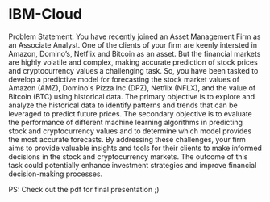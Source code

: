 # IBM-Cloud
Problem Statement:
You have recently joined an Asset Management Firm as an Associate Analyst. One of the clients of your firm are keenly intersted in Amazon, Domino’s, Netflix and Bitcoin as an asset. But the financial markets are highly volatile and complex, making accurate prediction of stock prices and cryptocurrency values a challenging task. So, you have been tasked to develop a predictive model for forecasting the stock market values of Amazon (AMZ), Domino's Pizza Inc (DPZ), Netflix (NFLX), and the value of Bitcoin (BTC) using historical data. The primary objective is to explore and analyze the historical data to identify patterns and trends that can be leveraged to predict future prices. The secondary objective is to evaluate the performance of different machine learning algorithms in predicting stock and cryptocurrency values and to determine which model provides the most accurate forecasts. By addressing these challenges, your firm aims to provide valuable insights and tools for their clients to make informed decisions in the stock and cryptocurrency markets. The outcome of this task could potentially enhance investment strategies and improve financial decision-making processes.

PS: Check out the pdf for final presentation ;)
